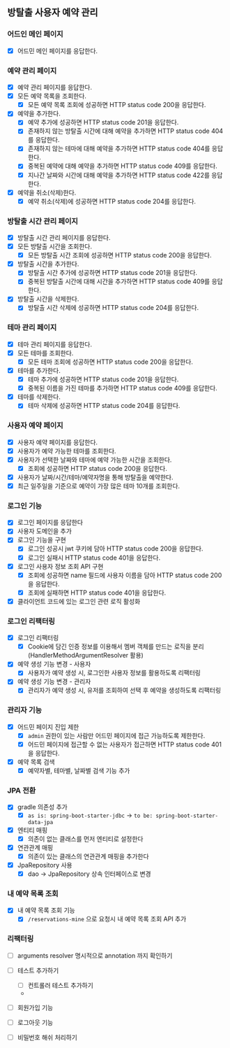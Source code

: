## 방탈출 사용자 예약 관리

### 어드인 메인 페이지

- [x] 어드민 메인 페이지를 응답한다.

### 예약 관리 페이지

- [x] 예약 관리 페이지를 응답한다.
- [x] 모든 예약 목록을 조회한다.
    - [x] 모든 예약 목록 조회에 성공하면 HTTP status code 200을 응답한다.
- [x] 예약을 추가한다.
    - [x] 예약 추가에 성공하면 HTTP status code 201을 응답한다.
    - [x] 존재하지 않는 방탈출 시간에 대해 예약을 추가하면 HTTP status code 404를 응답한다.
    - [x] 존재하지 않는 테마에 대해 예약을 추가하면 HTTP status code 404를 응답한다.
    - [x] 중복된 예약에 대해 예약을 추가하면 HTTP status code 409를 응답한다.
    - [x] 지나간 날짜와 시간에 대해 예약을 추가하면 HTTP status code 422를 응답한다.
- [x] 예약을 취소(삭제)한다.
    - [x] 예약 취소(삭제)에 성공하면 HTTP status code 204를 응답한다.

### 방탈출 시간 관리 페이지

- [x] 방탈출 시간 관리 페이지를 응답한다.
- [x] 모든 방탈출 시간을 조회한다.
    - [x] 모든 방탈출 시간 조회에 성공하면 HTTP status code 200을 응답한다.
- [x] 방탈출 시간을 추가한다.
    - [x] 방탈출 시간 추가에 성공하면 HTTP status code 201을 응답한다.
    - [x] 중복된 방탈출 시간에 대해 시간을 추가하면 HTTP status code 409를 응답한다.
- [x] 방탈출 시간을 삭제한다.
    - [x] 방탈출 시간 삭제에 성공하면 HTTP status code 204를 응답한다.

### 테마 관리 페이지

- [x] 테마 관리 페이지를 응답한다.
- [x] 모든 테마를 조회한다.
    - [x] 모든 테마 조회에 성공하면 HTTP status code 200을 응답한다.
- [x] 테마를 추가한다.
    - [x] 테마 추가에 성공하면 HTTP status code 201을 응답한다.
    - [x] 중복된 이름을 가진 테마를 추가하면 HTTP status code 409를 응답한다.
- [x] 테마를 삭제한다.
    - [x] 테마 삭제에 성공하면 HTTP status code 204를 응답한다.

### 사용자 예약 페이지

- [x] 사용자 예약 페이지를 응답한다.
- [x] 사용자가 예약 가능한 테마를 조회한다.
- [x] 사용자가 선택한 날짜와 테마에 예약 가능한 시간을 조회한다.
    - [x] 조회에 성공하면 HTTP status code 200을 응답한다.
- [x] 사용자가 날짜/시간/테마/예약자명을 통해 방탈출을 예약한다.
- [x] 최근 일주일을 기준으로 예약이 가장 많은 테마 10개를 조회한다.

### 로그인 기능

- [x] 로그인 페이지를 응답한다
- [x] 사용자 도메인을 추가
- [x] 로그인 기능을 구현
    - [x] 로그인 성공시 jwt 쿠키에 담아 HTTP status code 200을 응답한다.
    - [x] 로그인 실패시 HTTP status code 401을 응답한다.
- [x] 로그인 사용자 정보 조회 API 구현
    - [x] 조회에 성공하면 name 필드에 사용자 이름을 담아 HTTP status code 200을 응답한다.
    - [x] 조회에 실패하면 HTTP status code 401을 응답한다.
- [x] 클라이언트 코드에 있는 로그인 관련 로직 활성화

### 로그인 리팩터링

- [x] 로그인 리팩터링
    - [x] Cookie에 담긴 인증 정보를 이용해서 멤버 객체를 만드는 로직을 분리 (HandlerMethodArgumentResolver 활용)
- [x] 예약 생성 기능 변경 - 사용자
    - [x] 사용자가 예약 생성 시, 로그인한 사용자 정보를 활용하도록 리팩터링
- [x] 예약 생성 기능 변경 - 관리자
    - [x] 관리자가 예약 생성 시, 유저를 조회하여 선택 후 예약을 생성하도록 리팩터링

### 관리자 기능

- [x] 어드민 페이지 진입 제한
    - [x] `admin` 권한이 있는 사람만 어드민 페이지에 접근 가능하도록 제한한다.
    - [x] 어드민 페이지에 접근할 수 없는 사용자가 접근하면 HTTP status code 401을 응답한다.
- [x] 예약 목록 검색
    - [x] 예약자별, 테마별, 날짜별 검색 기능 추가

### JPA 전환

- [x] gradle 의존성 추가
    - [x] `as is: spring-boot-starter-jdbc` -> `to be: spring-boot-starter-data-jpa`
- [x] 엔티티 매핑
    - [x] 의존이 없는 클래스를 먼저 엔티티로 설정한다
- [x] 연관관계 매핑
    - [x] 의존이 있는 클래스의 연관관계 매핑을 추가한다
- [x] JpaRepository 사용
    - [x] dao -> JpaRepository 상속 인터페이스로 변경

### 내 예약 목록 조회

- [x] 내 예약 목록 조회 기능
    - [x] `/reservations-mine` 으로 요청시 내 예약 목록 조회 API 추가

### 리팩터링

- [ ] arguments resolver 명시적으로 annotation 까지 확인하기

- [ ] 테스트 추가하기
    - [ ] 컨트롤러 테스트 추가하기
    -
- [ ] 회원가입 기능
- [ ] 로그아웃 기능
- [ ] 비밀번호 해쉬 처리하기
